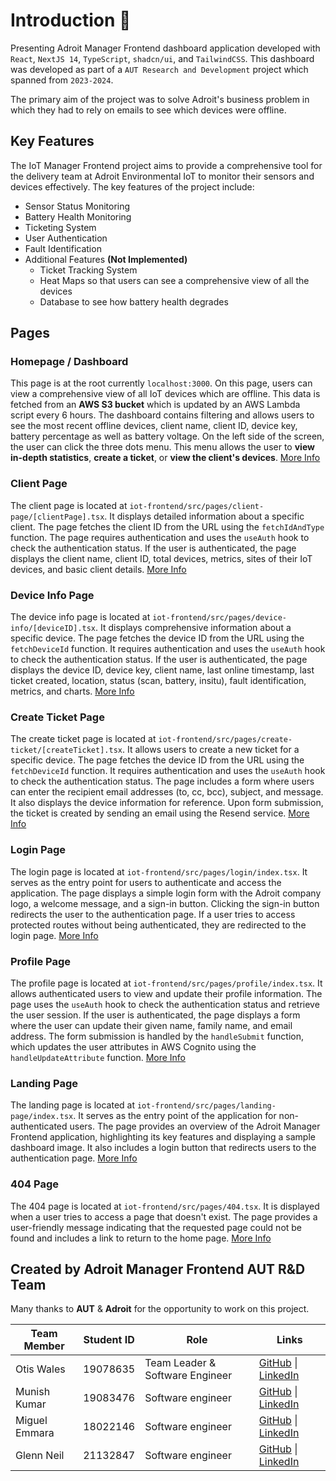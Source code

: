 # Introduction 🎉

Presenting Adroit Manager Frontend dashboard application developed with `React`, `NextJS 14`, `TypeScript`, `shadcn/ui`, and `TailwindCSS`. This dashboard was developed as part of a `AUT Research and Development` project which spanned from `2023-2024`.

The primary aim of the project was to solve Adroit's business problem in which they had to rely on emails to see which devices were offline.

## Key Features

The IoT Manager Frontend project aims to provide a comprehensive tool for the delivery team at Adroit Environmental IoT to monitor their sensors and devices effectively. The key features of the project include:

- Sensor Status Monitoring
- Battery Health Monitoring
- Ticketing System
- User Authentication
- Fault Identification
- Additional Features **(Not Implemented)**
  - Ticket Tracking System
  - Heat Maps so that users can see a comprehensive view of all the devices
  - Database to see how battery health degrades

## Pages

### Homepage / Dashboard

This page is at the root currently `localhost:3000`. On this page, users can view a comprehensive view of all IoT devices which are offline. This data is fetched from an **AWS S3 bucket** which is updated by an AWS Lambda script every 6 hours. The dashboard contains filtering and allows users to see the most recent offline devices, client name, client ID, device key, battery percentage as well as battery voltage. On the left side of the screen, the user can click the three dots menu. This menu allows the user to **view in-depth statistics**, **create a ticket**, or **view the client's devices**. [More Info](/pages/home-page.html)

### Client Page

The client page is located at `iot-frontend/src/pages/client-page/[clientPage].tsx`. It displays detailed information about a specific client. The page fetches the client ID from the URL using the `fetchIdAndType` function. The page requires authentication and uses the `useAuth` hook to check the authentication status. If the user is authenticated, the page displays the client name, client ID, total devices, metrics, sites of their IoT devices, and basic client details. [More Info](/pages/client-page.html)

### Device Info Page

The device info page is located at `iot-frontend/src/pages/device-info/[deviceID].tsx`. It displays comprehensive information about a specific device. The page fetches the device ID from the URL using the `fetchDeviceId` function. It requires authentication and uses the `useAuth` hook to check the authentication status. If the user is authenticated, the page displays the device ID, device key, client name, last online timestamp, last ticket created, location, status (scan, battery, insitu), fault identification, metrics, and charts. [More Info](/pages/device-info.html)

### Create Ticket Page

The create ticket page is located at `iot-frontend/src/pages/create-ticket/[createTicket].tsx`. It allows users to create a new ticket for a specific device. The page fetches the device ID from the URL using the `fetchDeviceId` function. It requires authentication and uses the `useAuth` hook to check the authentication status. The page includes a form where users can enter the recipient email addresses (to, cc, bcc), subject, and message. It also displays the device information for reference. Upon form submission, the ticket is created by sending an email using the Resend service. [More Info](/pages/create-ticket.html)

### Login Page

The login page is located at `iot-frontend/src/pages/login/index.tsx`. It serves as the entry point for users to authenticate and access the application. The page displays a simple login form with the Adroit company logo, a welcome message, and a sign-in button. Clicking the sign-in button redirects the user to the authentication page. If a user tries to access protected routes without being authenticated, they are redirected to the login page. [More Info](/pages/login.html)

### Profile Page

The profile page is located at `iot-frontend/src/pages/profile/index.tsx`. It allows authenticated users to view and update their profile information. The page uses the `useAuth` hook to check the authentication status and retrieve the user session. If the user is authenticated, the page displays a form where the user can update their given name, family name, and email address. The form submission is handled by the `handleSubmit` function, which updates the user attributes in AWS Cognito using the `handleUpdateAttribute` function. [More Info](/pages/profile.html)

### Landing Page

The landing page is located at `iot-frontend/src/pages/landing-page/index.tsx`. It serves as the entry point of the application for non-authenticated users. The page provides an overview of the Adroit Manager Frontend application, highlighting its key features and displaying a sample dashboard image. It also includes a login button that redirects users to the authentication page. [More Info](/pages/landing-page.html)

### 404 Page

The 404 page is located at `iot-frontend/src/pages/404.tsx`. It is displayed when a user tries to access a page that doesn't exist. The page provides a user-friendly message indicating that the requested page could not be found and includes a link to return to the home page. [More Info](/pages/404.html)

## Created by Adroit Manager Frontend AUT R&D Team

Many thanks to **AUT** & **Adroit** for the opportunity to work on this project.

| Team Member   | Student ID | Role                            | Links                                                                                                  |
| ------------- | ---------- | ------------------------------- | ------------------------------------------------------------------------------------------------------ |
| Otis Wales    | 19078635   | Team Leader & Software Engineer | [GitHub](https://github.com/songexile) \| [LinkedIn](https://www.linkedin.com/in/otiswales/)           |
| Munish Kumar  | 19083476   | Software engineer               | [GitHub](https://github.com/munishk686) \| [LinkedIn](https://www.linkedin.com/in/miguel-emmara/)      |
| Miguel Emmara | 18022146   | Software engineer               | [GitHub](https://github.com/MiguelEmmara-ai) \| [LinkedIn](https://www.linkedin.com/in/miguel-emmara/) |
| Glenn Neil    | 21132847   | Software engineer               | [GitHub](https://github.com/Glennpgp) \| [LinkedIn](https://www.linkedin.com/in/glenn-neil-15139b180/) |
